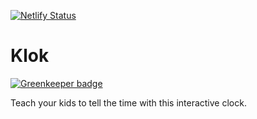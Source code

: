 [![Netlify Status](https://api.netlify.com/api/v1/badges/37537f1d-8ba9-495f-8dbb-87791afd983c/deploy-status)](https://app.netlify.com/sites/klok/deploys)

# Klok

[![Greenkeeper badge](https://badges.greenkeeper.io/vnglst/klok.svg)](https://greenkeeper.io/)

Teach your kids to tell the time with this interactive clock.
